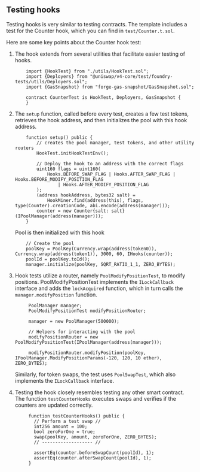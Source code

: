 ## Testing hooks
Testing hooks is very similar to testing contracts. The template includes a test for the Counter hook, which you can find in `test/Counter.t.sol`.

Here are some key points about the Counter hook test:
1. The hook extends from several utilities that facilitate easier testing of hooks.

    ```solidity
        import {HookTest} from "./utils/HookTest.sol";
        import {Deployers} from "@uniswap/v4-core/test/foundry-tests/utils/Deployers.sol";
        import {GasSnapshot} from "forge-gas-snapshot/GasSnapshot.sol";
        
        contract CounterTest is HookTest, Deployers, GasSnapshot {
        }
    ```

2. The `setup` function, called before every test, creates a few test tokens, retrieves the hook address, and then initializes the pool with this hook address. 

    ```solidity
        function setup() public {
            // creates the pool manager, test tokens, and other utility routers
            HookTest.initHookTestEnv();
    
            // Deploy the hook to an address with the correct flags
            uint160 flags = uint160(
                Hooks.BEFORE_SWAP_FLAG | Hooks.AFTER_SWAP_FLAG | Hooks.BEFORE_MODIFY_POSITION_FLAG
                    | Hooks.AFTER_MODIFY_POSITION_FLAG
            );
            (address hookAddress, bytes32 salt) =
                HookMiner.find(address(this), flags, type(Counter).creationCode, abi.encode(address(manager)));
            counter = new Counter{salt: salt}(IPoolManager(address(manager)));
        }
    ```
    Pool is then initialized with this hook
    ```solidity
        // Create the pool
        poolKey = PoolKey(Currency.wrap(address(token0)), Currency.wrap(address(token1)), 3000, 60, IHooks(counter));
        poolId = poolKey.toId();
        manager.initialize(poolKey, SQRT_RATIO_1_1, ZERO_BYTES);

    ```
   
3. Hook tests utilize a router, namely `PoolModifyPositionTest`, to modify positions. PoolModifyPositionTest implements the `ILockCallback` interface and adds the `lockAcquired` function, which in turn calls the `manager.modifyPosition` function. 
   ```solidity
        PoolManager manager;
        PoolModifyPositionTest modifyPositionRouter;
   
        manager = new PoolManager(500000);

        // Helpers for interacting with the pool
        modifyPositionRouter = new PoolModifyPositionTest(IPoolManager(address(manager)));
    
        modifyPositionRouter.modifyPosition(poolKey, IPoolManager.ModifyPositionParams(-120, 120, 10 ether), ZERO_BYTES);
   ``` 
   Similarly, for token swaps, the test uses `PoolSwapTest`, which also implements the `ILockCallback` interface.

4. Testing the hook closely resembles testing any other smart contract. The function `testCounterHooks` executes swaps and verifies if the counters are updated correctly.
    
   ```solidity
        function testCounterHooks() public {
          // Perform a test swap //
          int256 amount = 100;
          bool zeroForOne = true;
          swap(poolKey, amount, zeroForOne, ZERO_BYTES);
          // ------------------- //

          assertEq(counter.beforeSwapCount(poolId), 1);
          assertEq(counter.afterSwapCount(poolId), 1);
        }
    ```
